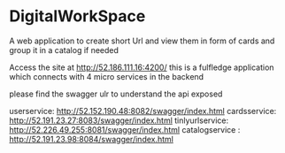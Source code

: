 # DigitalWorkSpace
A web application to create short Url and view them in form of cards and group it in a catalog if needed 


Access the site at http://52.186.111.16:4200/ 
this is a fulfledge application which connects with 4 micro services in the backend


 please find the swagger ulr to understand the api exposed
 
 userservice: http://52.152.190.48:8082/swagger/index.html
 cardsservice: http://52.191.23.27:8083/swagger/index.html
 tinlyurlservice: http://52.226.49.255:8081/swagger/index.html
 catalogservice : http://52.191.23.98:8084/swagger/index.html
